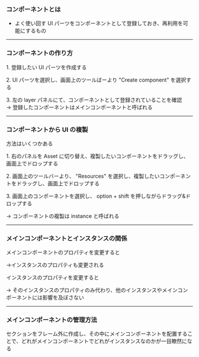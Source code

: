 ### コンポーネントとは

- よく使い回す UI パーツをコンポーネントとして登録しておき、再利用を可能にするもの

---

### コンポーネントの作り方

1\. 登録したい UI パーツを作成する

2\. UI パーツを選択し、画面上のツールばーより "Create component" を選択する

3\. 左の layer パネルにて、コンポーネントとして登録されていることを確認  
        -> 登録したコンポーネントはメインコンポーネントと呼ばれる

---

### コンポーネントから UI の複製

方法はいくつかある

1\. 右のパネルを Asset に切り替え、複製したいコンポーネントをドラッグし、画面上でドロップする

2\. 画面上のツールバーより、 "Resources" を選択し、複製したいコンポーネントをドラッグし、画面上でドロップする

3\. 画面上のコンポーネントを選択し、 option + shift を押しながらドラッグ&ドロップする

-> コンポーネントの複製は instance と呼ばれる

---

### メインコンポーネントとインスタンスの関係

メインコンポーネントのプロパティを変更すると

->インスタンスのプロパティも変更される


インスタンスのプロパティを変更すると

-> そのインスタンスのプロパティのみ代わり、他のインスタンスやメインコンポーネントには影響を及ぼさない


---

### メインコンポーネントの管理方法

セクションをフレーム外に作成し、その中にメインコンポーネントを配置することで、どれがメインコンポーネントでどれがインスタンスなのかが一目瞭然になる

